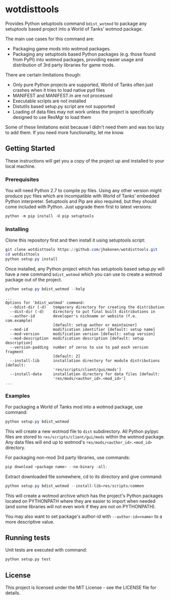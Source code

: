 # wotdisttools

Provides Python setuptools command `bdist_wotmod` to package any setuptools
based project into a World of Tanks’ wotmod package.

The main use cases for this command are:

* Packaging game mods into wotmod packages.
* Packaging any setuptools based Python packages (e.g. those found from PyPI)
  into wotmod packages, providing easier usage and distribution of 3rd party
  libraries for game mods.

There are certain limitations though:

* Only pure Python projects are supported, World of Tanks often just crashes
  when it tries to load native pyd files
* MANIFEST and MANIFEST.in are not processed
* Executable scripts are not installed
* Distutils based setup.py script are not supported
* Loading of data files may not work unless the project is specifically designed
  to use ResMgr to load them

Some of these limitations exist because I didn't need them and was too lazy to
add them. If you need more functionality, let me know.

## Getting Started

These instructions will get you a copy of the project up and installed to your
local machine.

### Prerequisites

You will need Python 2.7 to compile py files. Using any other version might
produce pyc files which are incompatible with World of Tanks’ embedded Python
interpreter. Setuptools and Pip are also required, but they should come included
with Python. Just upgrade them first to latest versions:

```powershell
python -m pip install -U pip setuptools
```

### Installing

Clone this repository first and then install it using setuptools script:

```powershell
git clone wotdisttools https://github.com/jhakonen/wotdisttools.git
cd wotdisttools
python setup.py install
```

Once installed, any Python project which has setuptools based setup.py will have
a new command `bdist_wotmod` which you can use to create a wotmod package out of
the project.

```powershell
python setup.py bdist_wotmod --help
```
```
...
Options for 'bdist_wotmod' command:
  --bdist-dir (-d)   temporary directory for creating the distribution
  --dist-dir (-d)    directory to put final built distributions in
  --author-id        developer's nickname or website (f.e. com.example)
                     [default: setup author or maintainer]
  --mod-id           modification identifier [default: setup name]
  --mod-version      modification version [default: setup version]
  --mod-description  modification description [default: setup description]
  --version-padding  number of zeros to use to pad each version fragment
                     [default: 2]
  --install-lib      installation directory for module distributions [default:
                     'res/scripts/client/gui/mods']
  --install-data     installation directory for data files [default:
                     'res/mods/<author_id>.<mod_id>']
...
```

### Examples

For packaging a World of Tanks mod into a wotmod package, use command:

```powershell
python setup.py bdist_wotmod
```

This will create a new wotmod file to `dist` subdirectory.
All Python py/pyc files are stored to `res/scripts/client/gui/mods` within the
wotmod package. Any data files will end up to wotmod's
`res/mods/<author_id>.<mod_id>` directory.

For packaging non-mod 3rd party libraries, use commands:

```powershell
pip download <package name> --no-binary :all:
```

Extract downloaded file somewhere, cd to its directory and give command:
```powershell
python setup.py bdist_wotmod --install-lib=res/scripts/common
```

This will create a wotmod archive which has the project's Python packages
located on PYTHONPATH where they are easier to import when needed (and some
libraries will not even work if they are not on PYTHONPATH).

You may also want to set package's author-id with `--author-id=<name>` to a more
descriptive value.

## Running tests

Unit tests are executed with command:

```bash
python setup.py test
```

## License
This project is licensed under the MIT License - see the LICENSE file for
details.
